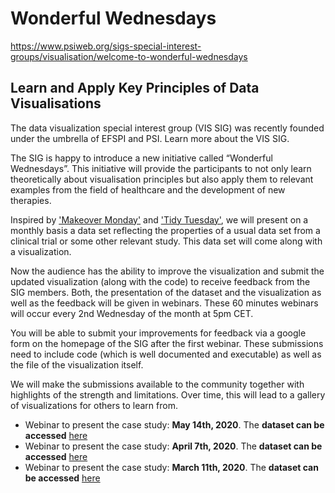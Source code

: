 # Wonderful Wednesdays

https://www.psiweb.org/sigs-special-interest-groups/visualisation/welcome-to-wonderful-wednesdays

## Learn and Apply Key Principles of Data Visualisations
The data visualization special interest group (VIS SIG) was recently founded under the umbrella of EFSPI and PSI. Learn more about the VIS SIG.

The SIG is happy to introduce a new initiative called “Wonderful Wednesdays”. This initiative will provide the participants to not only learn theoretically about visualisation principles but also apply them to relevant examples from the field of healthcare and the development of new therapies. 

Inspired by ['Makeover Monday'](https://www.makeovermonday.co.uk/) and ['Tidy Tuesday'](https://github.com/rfordatascience/tidytuesday), we will present on a monthly basis a data set reflecting the properties of a usual data set from a clinical trial or some other relevant study. This data set will come along with a visualization. 

Now the audience has the ability to improve the visualization and submit the updated visualization (along with the code) to receive feedback from the SIG members. Both, the presentation of the dataset and the visualization as well as the feedback will be given in webinars. These 60 minutes webinars will occur every 2nd Wednesday of the month at 5pm CET. 

You will be able to submit your improvements for feedback via a google form on the homepage of the SIG after the first webinar. These submissions need to include code (which is well documented and executable) as well as the file of the visualization itself.

We will make the submissions available to the community together with highlights of the strength and limitations. Over time, this will lead to a gallery of visualizations for others to learn from.

* Webinar to present the case study: **May 14th, 2020**. The **dataset can be accessed** [here](https://github.com/VIS-SIG/Wonderful-Wednesdays/tree/master/data/2020/2020-05-13)
* Webinar to present the case study: **April 7th, 2020**. The **dataset can be accessed** [here](https://github.com/VIS-SIG/Wonderful-Wednesdays/tree/master/data/2020/2020-04-08)
* Webinar to present the case study: **March 11th, 2020**. The **dataset can be accessed** [here](https://github.com/VIS-SIG/Wonderful-Wednesdays/tree/master/data/2020/2020-03-11)
